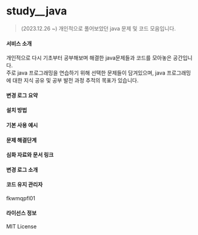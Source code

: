 # study__java

> (2023.12.26 ~) 개인적으로 풀어보았던 java 문제 및 코드 모음입니다.

#### 서비스 소개 
개인적으로 다시 기초부터 공부해보며 해결한 java문제들과 코드를 모아놓은 공간입니다.  
주로 java 프로그래밍을 연습하기 위해 선택한 문제들이 담겨있으며, java 프로그래밍에 대한 지식 공유 및 공부 발전 과정 추적의 목표가 있습니다. 

#### 변경 로그 요약

#### 설치 방법

#### 기본 사용 예시

#### 문제 해결단계
#### 심화 자료와 문서 링크
#### 변경 로그 소개 
#### 코드 유지 관리자
fkwmqpfl01
#### 라이선스 정보
MIT License

